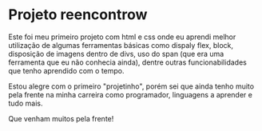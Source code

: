 # Projeto reencontrow

Este foi meu primeiro projeto  com html e css  onde eu aprendi melhor  utilização de algumas ferramentas básicas  como dispaly flex,  block,  disposição de imagens dentro de divs,  uso do span (que era uma ferramenta que eu não conhecia ainda), dentre outras funcionabilidades que tenho aprendido com o tempo. 

Estou alegre com o primeiro "projetinho", porém sei que ainda tenho muito pela frente na minha carreira como programador, linguagens a aprender e tudo mais. 

Que venham muitos pela frente!
